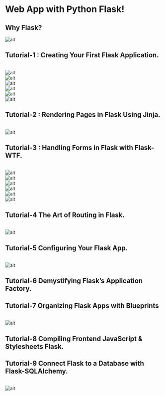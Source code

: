 # Web App with Python Flask!

## Why Flask?
![alt](imgs/img.png)

## Tutorial-1 : Creating Your First Flask Application.
<br/>![alt](imgs/img_1.png)
<br/>![alt](imgs/img_2.png)
<br/>![alt](imgs/img_3.png)
<br/>![alt](imgs/img_4.png)
<br/>![alt](imgs/img_5.png)
<br/>![alt](imgs/img_6.png)

## Tutorial-2 : Rendering Pages in Flask Using Jinja.
<br/>![alt](imgs/img_7.png)

## Tutorial-3 : Handling Forms in Flask with Flask-WTF.
<br/>![alt](imgs/img_8.png)
<br/>![alt](imgs/img_9.png)
<br/>![alt](imgs/img_10.png)
<br/>![alt](imgs/img_11.png)
<br/>![alt](imgs/img_12.png)
<br/>![alt](imgs/img_13.png)

## Tutorial-4 The Art of Routing in Flask. 
<br/>![alt](imgs/img_14.png)

## Tutorial-5 Configuring Your Flask App.
<br/>![alt](imgs/img_15.png)

## Tutorial-6 Demystifying Flask’s Application Factory.

## Tutorial-7 Organizing Flask Apps with Blueprints
<br/>![alt](imgs/img_16.png)

## Tutorial-8 Compiling Frontend JavaScript & Stylesheets Flask.

## Tutorial-9 Connect Flask to a Database with Flask-SQLAlchemy.
<br/>![alt](imgs/img_17.png)

